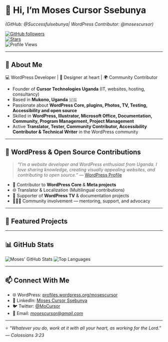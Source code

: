 # 👋 Hi, I’m Moses Cursor Ssebunya  
*(GitHub: @Successfulsebunya| WordPress Contributor: @mosescursor)*  

[![GitHub followers](https://img.shields.io/github/followers/Successfulsebunya?label=Follow&style=social)](https://github.com/mosescursor)  
[![Stars](https://img.shields.io/github/stars/Successfulsebunya?affiliations=OWNER%2CCOLLABORATOR&style=social)](https://github.com/mosescursor?tab=repositories)  
![Profile Views](https://komarev.com/ghpvc/?username=Successfulsebunya&color=blueviolet)  

---

## 🌱 About Me
💻 WordPress Developer | 🎨 Designer at heart | 🌍 Community Contributor  

- Founder of **Cursor Technologies Uganda** (IT, websites, hosting, consultancy)  
- Based in **Mukono, Uganda** 🇺🇬  
- Passionate about **WordPress Core, plugins, Photos, TV, Testing, Accessibility and open source**  
- Skilled in **WordPress, Illustrator, Microsoft Office, Documentation, Community, Program Management, Project Management**  
- Active **Translator, Tester, Community Contributor, Accessibility Contributor & Technical Writer** in the WordPress community  

---

## 🚀 WordPress & Open Source Contributions  
> *“I’m a website developer and WordPress enthusiast from Uganda. I love sharing knowledge, creating visually appealing websites, and contributing to open source.”* — [WordPress Profile](https://profiles.wordpress.org/mosescursor)  

- 📝 Contributor to **WordPress Core** & **Meta projects**  
- 🌐 Translator & Localization (Multilingual contributions)  
- 🎥 Supporter of **WordPress TV** & documentation projects  
- 🧑‍🤝‍🧑 Community involvement — mentoring, support, and advocacy  

---

## 📂 Featured Projects  



---

## 📊 GitHub Stats  

![Moses' GitHub Stats](https://github-readme-stats.vercel.app/api?username=Successfulsebunya&show_icons=true&theme=radical)      ![Top Languages](https://github-readme-stats.vercel.app/api/top-langs/?username=Successfulsebunya&layout=compact&theme=radical)  

---

## 📫 Connect With Me  
- 🌐 WordPress: [profiles.wordpress.org/mosescursor](https://profiles.wordpress.org/mosescursor)  
- 💼 LinkedIn: [Moses Cursor Ssebunya](https://www.linkedin.com/in/moses-musoke-ssebunya-92005411a/) 
- 🐦 Twitter: [@MoCursor](https://x.com/mocursor)  
- 📧 Email: *mosescursor@gmail.com*  

---

⭐️ *“Whatever you do, work at it with all your heart, as working for the Lord.” — Colossians 3:23*  
